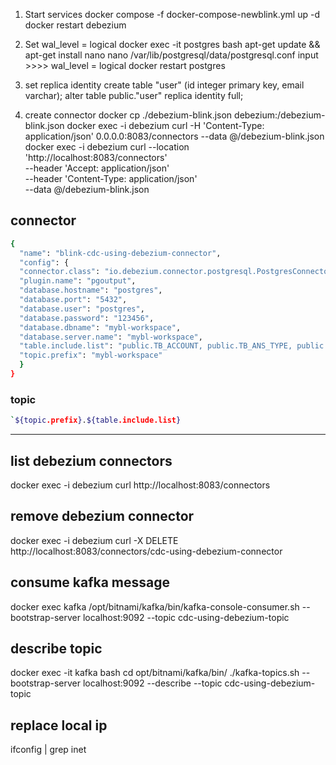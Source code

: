 1. Start services
  docker compose -f docker-compose-newblink.yml up -d
  docker restart debezium <!-- restart debezium to re-connect kafka -->

2. Set wal_level = logical
  docker exec -it postgres bash
  apt-get update && apt-get install nano
  nano /var/lib/postgresql/data/postgresql.conf
  input >>>> wal_level = logical
  docker restart postgres

3. set replica identity
  create table "user" (id integer primary key, email varchar);
  alter table public."user" replica identity full;

4. create connector
  docker cp ./debezium-blink.json debezium:/debezium-blink.json
  docker exec -i debezium curl -H 'Content-Type: application/json' 0.0.0.0:8083/connectors --data @/debezium-blink.json
  docker exec -i debezium curl --location 'http://localhost:8083/connectors' \
    --header 'Accept: application/json' \
    --header 'Content-Type: application/json' \
    --data @/debezium-blink.json

## connector

```bash
{
  "name": "blink-cdc-using-debezium-connector",
  "config": {
  "connector.class": "io.debezium.connector.postgresql.PostgresConnector",
  "plugin.name": "pgoutput",
  "database.hostname": "postgres",
  "database.port": "5432",
  "database.user": "postgres",
  "database.password": "123456",
  "database.dbname": "mybl-workspace",
  "database.server.name": "mybl-workspace",
  "table.include.list": "public.TB_ACCOUNT, public.TB_ANS_TYPE, public.TB_ANSWER",
  "topic.prefix": "mybl-workspace"
  }
}
```

### topic

```bash
`${topic.prefix}.${table.include.list}
```

---

## list debezium connectors

docker exec -i debezium curl http://localhost:8083/connectors

## remove debezium connector

docker exec -i debezium curl -X DELETE http://localhost:8083/connectors/cdc-using-debezium-connector

## consume kafka message

docker exec kafka /opt/bitnami/kafka/bin/kafka-console-consumer.sh --bootstrap-server localhost:9092 --topic cdc-using-debezium-topic

## describe topic

docker exec -it kafka bash
cd opt/bitnami/kafka/bin/
./kafka-topics.sh --bootstrap-server localhost:9092 --describe --topic cdc-using-debezium-topic

## replace local ip

ifconfig | grep inet
